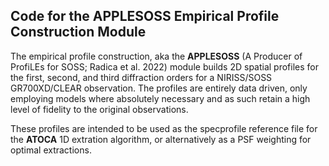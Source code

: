 ## Code for the APPLESOSS Empirical Profile Construction Module

The empirical profile construction, aka the **APPLESOSS** (A Producer of ProfiLEs for SOSS; Radica et al. 2022) module builds 2D spatial profiles for the first, second, and third diffraction orders for a NIRISS/SOSS
GR700XD/CLEAR observation. The profiles are entirely data driven, only employing models where absolutely necessary and as such retain a high level of fidelity to the original observations.

These profiles are intended to be used as the specprofile reference file for the **ATOCA** 1D extration algorithm, or alternatively as a PSF weighting for optimal extractions.
